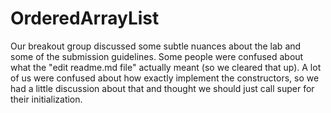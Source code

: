 # OrderedArrayList
Our breakout group discussed some subtle nuances about the lab and some of the submission guidelines. Some people were confused about what the "edit readme.md file" actually meant (so we cleared that up). A lot of us were confused about how exactly implement the constructors, so we had a little discussion about that and thought we should just call super for their initialization. 
